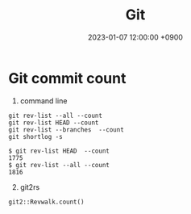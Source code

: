 ﻿---
title: Git
date:  2023-01-07 12:00:00 +0900
categories:
  - git
---

# Git commit count

1. command line

```
git rev-list --all --count
git rev-list HEAD --count
git rev-list --branches  --count
git shortlog -s
```

```
$ git rev-list HEAD  --count
1775
$ git rev-list --all --count
1816
```

2. git2rs

```
git2::Revwalk.count()
```
